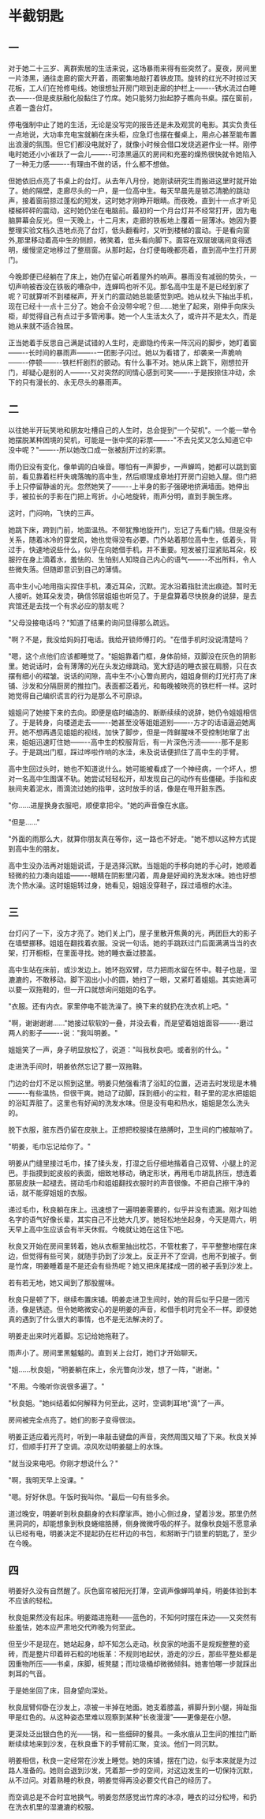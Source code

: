 # 半截钥匙

## 一

对于她二十三岁、离群索居的生活来说，这场暴雨来得有些突然了。夏夜，房间里一片漆黑，通往走廊的窗大开着，雨密集地敲打着铁皮顶。旋转的红光不时掠过天花板，工人们在抢修电线。她很想扯开房门晾到走廊的护栏上——--锈水流过白睡衣——--但是皮肤融化般黏住了竹席。她只能努力抬起脖子瞧向书桌。摆在窗前，点着一盏台灯。

停电强制中止了她的生活，无论是没写完的报告还是未及观赏的电影。其实负责任一点地说，大功率充电宝就躺在床头柜，应急灯也摆在餐桌上，用点心甚至能布置出浪漫的氛围。但它们都没电就好了，就像小时候会借口发烧逃避作业一样。刚停电时她还小小雀跃了一会儿——--可漆黑逼仄的房间和充塞的燥热很快就令她陷入了一种无力感——--有理由不做的话，什么都不想做。

但她依旧点亮了书桌上的台灯。从去年八月份，她刚读研究生而搬进这里时就开始了。她的隔壁，走廊尽头的一户，是一位高中生。每天早晨先是锁芯清脆的跳动声，接着窗前掠过蓬松的短发，这时她才刚睁开眼睛。而夜晚，直到十一点才听见楼梯砰砰的震动，这时她仍坐在电脑前。最初的一个月台灯并不经常打开，因为电脑屏幕会反光。但一天晚上，十二月末，走廊的铁板地上覆着一层薄冰。她因为要整理实验文档久违地点亮了台灯，低头翻看时，又听到楼梯的震动。于是看向窗外,那里移动着高中生的侧颜，微笑着，低头看向脚下。面容在双层玻璃间变得透明，缓慢坚定地移过了整扇窗。从那时起，台灯便每晚都亮着，直到高中生打开房门。

今晚即便已经躺在了床上，她仍在留心听着屋外的响声。暴雨没有减弱的势头，一切声响被吞没在铁板的嘈杂中，连蝉鸣也听不见。那名高中生是不是已经到家了呢？可就算听不到楼梯声，开关门的震动她总能感觉到吧。她从枕头下抽出手机，现在已经十一点十三分了。她会不会没带伞呢？但......她坐了起来，刚伸手向床头柜，却觉得自己有点过于多管闲事。她一个人生活太久了，或许并不是太久，而是她从来就不适合独居。

正当她着手反思自己满是试错的人生时，走廊隐约传来一阵沉闷的脚步，她盯着窗——--长时间的暴雨声——--一团影子闪过。她以为看错了，却袭来一声脆响——--停顿——--铁栏杆剧烈的颤动。有什么事不对。她从床上跳下，刚想拉开门，却疑心是别的人——--又对突然的同情心感到可笑——--于是按捺住冲动，余下的只有漫长的、永无尽头的暴雨声。

## 二

以往她半开玩笑地和朋友吐槽自己的人生时，总会提到"一个契机"。一个能一举令她摆脱某种困境的契机，可能是一张中奖的彩票——--"不去兑奖又怎么知道它中没中呢？"——--所以她改口成一张被刮开过的彩票。

雨仍旧没有变化，像单调的白噪音。哪怕有一声脚步，一声蝉鸣，她都可以跳到窗前，看见靠着栏杆失魂落魄的高中生，然后顺理成章地打开房门迎她入屋。但门把手上只停留静谧的光。忽然她笑了——--上半身的影子强硬地挤满墙面。她伸出手，被拉长的手影在门把上弯折。小心地旋转，雨声分明，直到手腕生疼。

这时，门闷响，飞快的三声。

她跳下床，跨到门前，地面温热。不带犹豫地旋开门，忘记了先看门镜。但是没有关系，随着冰冷的穿堂风，她也觉得没有必要。门外站着那位高中生，低着头，背过手，快速地说些什么，似乎在向她借手机，并不重要。短发被打湿紧贴耳朵，校服拧在身上滴着水，羞怯的、生怕别人知晓自己内心的语气——--不出所料，令人些微失落。但随即意识到自己的薄情。

高中生小心地用指尖捏住手机，凑近耳朵，沉默。泥水沿着指肚流出痕迹。暂时无人接听。她耳朵发烫，确信邻居姐姐也听见了。于是盘算着尽快脱身的说辞，是去宾馆还是去找一个有求必应的朋友呢？

"父母没接电话吗？"知道了结果的询问显得那么疏远。

"啊？不是，我没给妈妈打电话。我给开锁师傅打的。"在借手机时没说清楚吗？

"嗯，这个点他们应该都睡觉了。"姐姐靠着门框，身体前倾，双脚没在灰色的阴影里。她说话时，会有薄薄的光在头发边缘跳动。宽大舒适的睡衣披在肩膀，只在衣摆有细小的褶皱。说话的间隙，高中生不小心瞥向房内，姐姐身侧的灯光打亮了床铺、沙发和分隔厨房的推拉门。表面都泛着光，和每晚被映亮的铁栏杆一样。这时她觉得自己编织谎言的行为是那么不可原谅。

姐姐问了她接下来的去向。即便是临时编造的、断断续续的说辞，她仍令姐姐相信了。于是转身，向楼道走去——--她甚至没等姐姐道别——--方才的话语逼迫她离开。她不想再遇见姐姐的视线，加快了脚步，但是一阵鲜腥味不受控制地窜了出来，姐姐迅速盯住她——--高中生的校服背后，有一片深色污渍——--那不是影子。于是跳出门框，踩过哗啦作响的水洼，未及说话便抓住了高中生的手臂。

高中生回过头时，她也不知道说什么。她可能被看成了一个神经病，一个坏人，想对一名高中生图谋不轨。她尝试轻轻松开，却发现自己的动作有些僵硬。手指和皮肤间夹着泥水，雨滴流过她的指甲，这时放手的话，像是在甩开脏东西。

"你......进屋换身衣服吧，顺便拿把伞。"她的声音像在水底。

"但是......"

"外面的雨那么大，就算你朋友真在等你，这一路也不好走。"她不想以这种方式提到高中生的朋友。

高中生没办法再对姐姐说谎，于是选择沉默。当姐姐的手移向她的手心时，她顺着轻微的拉力凑向姐姐——--眼睛在阴影里闪着，周身是好闻的洗发水味。她也好想洗个热水澡。这时姐姐转过身，她看见，姐姐没穿鞋子，踩过墙根的水洼。

## 三

台灯闪了一下，没方才亮了。她们关上门，屋子里散开焦黄的光，两团巨大的影子在墙壁挪移。姐姐在翻找着衣服。没说一句话。她的手跳跃过门后面满满当当的衣架，打开橱柜，在里面寻找。她的睡衣垂过膝盖。

高中生站在床前，或沙发边上。她环抱双臂，尽力把雨水留在怀中。鞋子也是，湿漉漉的，不敢移动。脚下洇出小小的圆，她扫了一眼，又紧盯着姐姐。其实她满可以要一双拖鞋的，但一开口就想询问姐姐的名字。

"衣服。还有内衣。家里停电不能洗澡了。换下来的就扔在洗衣机上吧。"

"啊，谢谢谢谢......"她接过软软的一叠，并没去看，而是望着姐姐面容——--磨过两人的影子——--说："我叫明姜。"

姐姐笑了一声，身子明显放松了，说道："叫我秋良吧。或者别的什么。"

走进洗手间时，明姜依然忘记了要一双拖鞋。

门边的台灯不足以照到这里。明姜只勉强看清了浴缸的位置，迈进去时发现是木桶——--有些温热，但很干爽。她动了动脚，踩到细小的尘粒，鞋子里的泥水把姐姐的浴缸弄脏了。这里也有好闻的洗发水味。但是没有电和热水，姐姐是怎么洗头的。

脱下衣服，脏东西仍留在皮肤上。正想把校服揉在胳膊时，卫生间的门被敲响了。

"明姜，毛巾忘记给你了。"

明姜从门缝里接过毛巾，揉了揉头发，打湿之后仔细地揩着自己双臂、小腿上的泥巴。手指摸到蛇皮般的表面，细致地移动，确定形状，再用毛巾胡乱挤压，想连着那层皮肤一起褪去。搓动毛巾和姐姐翻找衣服时的声音很像。不把自己擦干净的话，就不能穿姐姐的衣服。

递过毛巾，秋良躺在床上。迅速想了一遍明姜需要的，似乎并没有遗漏。刚才叫她名字的语气好像长辈，其实自己不比她大几岁。她轻松地坐起身，今天是周六，明天早上高中生应该会有半天休假。今晚就让她在这住下吧。

秋良又开始在房间里转着，她从衣橱里抽出枕芯，不管枕套了，平平整整地摆在床边，但觉得有些可笑，就随手扔到了沙发上。反正开不了空调，也用不到被子。倒是竹席，明姜睡着是不是还会有些热呢？她又把床尾揉成一团的被子丢到沙发上。

若有若无地，她又闻到了那股腥味。

秋良只是顿了下，继续布置床铺。明姜走进卫生间时，她的背后似乎只是一团污渍，像是锈迹。但令她略微安心的是明姜的声音，和借手机时完全不一样。即便她真的遇到了什么很大的事情，也不是无法解决的了。

明姜走出来时光着脚。忘记给她拖鞋了。

雨声小了。房间里黑魆魆的。直到关上台灯，她们才开始聊天。

"姐......秋良姐，"明姜躺在床上，余光瞥向沙发，想了一阵，"谢谢。"

"不用。今晚听你说很多遍了。"

"秋良姐。"她纠结着如何解释为何至此，这时，空调刺耳地"滴"了一声。

房间被完全点亮了。她们的影子变得很淡。

明姜正适应着光亮时，听到一串敲击键盘的声音，突然周围又暗了下来。秋良关掉灯，但顺手打开了空调。凉风吹动明姜腿上的水珠。

"就当没来电吧。你刚才想说什么？"

"啊，我明天早上没课。"

"嗯。好好休息。午饭时我叫你。"最后一句有些多余。

道过晚安，明姜听到秋良翻身的衣料摩挲声。她小心侧过身，望着沙发。那里仍然黑洞洞的，却能想象到秋良蜷缩胳膊，侧身微微呼吸的样子。就像秋良姐不愿意承认已经有电，明姜决定不提起扔在栏杆边的书包，和掰断于门锁里的钥匙了，至少在今晚。

## 四

明姜好久没有自然醒了。灰色窗帘被阳光打薄，空调声像蝉鸣单纯，明姜体验到本不应该的轻松。

秋良姐果然没有起床。明姜踏进拖鞋——蓝色的，不知何时摆在床边——又突然有些羞怯，她本应严肃地交代昨晚为何至此。

但至少不是现在。她站起身，却不知怎么走动。秋良家的地面不是规规整整的瓷砖，而是整片印着碎石粒的地板革：不规则地起伏，游走的沙丘，那些平整处都是因重物所压——书桌，床脚，板凳腿；而垃圾桶却微微倾斜。她害怕哪一步就踩出刺耳的气音。

于是她坐回了床，回身望向深处。

秋良屈臂仰卧在沙发上，凉被一半掉在地面。她支着膝盖，裤脚升到小腿，拇趾指甲是红色的。从这种姿态里难以观察到某种“长夜漫漫”——更像是在小憩。

更深处泛出银白色的光——锅，和一些细碎的餐具。一条水痕从卫生间的推拉门断断续续地来到沙发，在秋良垂下的手臂前汇聚，变淡。他们一同沉默。

明姜相信，秋良一定经常在沙发上睡觉。她的床铺，摆在门边，似乎本来就是为过路人准备的。她则会退到沙发，凭着那一步的空间，对这边发生的一切保持沉默，从不过问。对着熟睡的秋良，明姜觉得再没必要交代自己的经历了。

而空调总是不合时宜地换气。明姜忽然感觉出竹席的冰凉，睡衣的过分松垮，和扔在洗衣机里的湿漉漉的校服。
